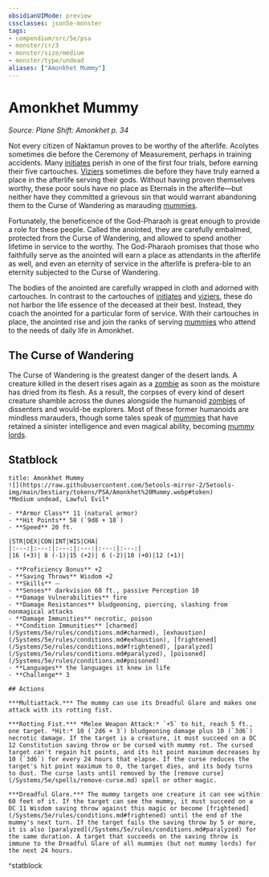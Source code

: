 ```yaml
---
obsidianUIMode: preview
cssclasses: json5e-monster
tags:
- compendium/src/5e/psa
- monster/cr/3
- monster/size/medium
- monster/type/undead
aliases: ["Amonkhet Mummy"]
---
```

# Amonkhet Mummy
*Source: Plane Shift: Amonkhet p. 34*  

Not every citizen of Naktamun proves to be worthy of the afterlife. Acolytes sometimes die before the Ceremony of Measurement, perhaps in training accidents. Many [initiates](/Systems/5e/backgrounds/initiate-psa.md) perish in one of the first four trials, before earning their five cartouches. [Viziers](/Systems/5e/backgrounds/vizier-psa.md) sometimes die before they have truly earned a place in the afterlife serving their gods. Without having proven themselves worthy, these poor souls have no place as Eternals in the afterlife—but neither have they committed a grievous sin that would warrant abandoning them to the Curse of Wandering as marauding [mummies](/Systems/5e/bestiary/undead/amonkhet-mummy-psa.md).

Fortunately, the beneficence of the God-Pharaoh is great enough to provide a role for these people. Called the anointed, they are carefully embalmed, protected from the Curse of Wandering, and allowed to spend another lifetime in service to the worthy. The God-Pharaoh promises that those who faithfully serve as the anointed will earn a place as attendants in the afterlife as well, and even an eternity of service in the afterlife is prefera-ble to an eternity subjected to the Curse of Wandering.

The bodies of the anointed are carefully wrapped in cloth and adorned with cartouches. In contrast to the cartouches of [initiates](/Systems/5e/backgrounds/initiate-psa.md) and [viziers](/Systems/5e/backgrounds/vizier-psa.md), these do not harbor the life essence of the deceased at their best. Instead, they coach the anointed for a particular form of service. With their cartouches in place, the anointed rise and join the ranks of serving [mummies](/Systems/5e/bestiary/undead/amonkhet-mummy-psa.md) who attend to the needs of daily life in Amonkhet.

## The Curse of Wandering

The Curse of Wandering is the greatest danger of the desert lands. A creature killed in the desert rises again as a [zombie](/Systems/5e/bestiary/undead/zombie.md) as soon as the moisture has dried from its flesh. As a result, the corpses of every kind of desert creature shamble across the dunes alongside the humanoid [zombies](/Systems/5e/bestiary/undead/zombie.md) of dissenters and would-be explorers. Most of these former humanoids are mindless marauders, though some tales speak of [mummies](/Systems/5e/bestiary/undead/amonkhet-mummy-psa.md) that have retained a sinister intelligence and even magical ability, becoming [mummy lords](/Systems/5e/bestiary/undead/amonkhet-mummy-lord-psa.md).

## Statblock

```ad-statblock
title: Amonkhet Mummy
![](https://raw.githubusercontent.com/5etools-mirror-2/5etools-img/main/bestiary/tokens/PSA/Amonkhet%20Mummy.webp#token)
*Medium undead, Lawful Evil*

- **Armor Class** 11 (natural armor)
- **Hit Points** 58 (`9d8 + 18`)
- **Speed** 20 ft.

|STR|DEX|CON|INT|WIS|CHA|
|:---:|:---:|:---:|:---:|:---:|:---:|
|16 (+3)| 8 (-1)|15 (+2)| 6 (-2)|10 (+0)|12 (+1)|

- **Proficiency Bonus** +2
- **Saving Throws** Wisdom +2
- **Skills** ⏤
- **Senses** darkvision 60 ft., passive Perception 10
- **Damage Vulnerabilities** fire
- **Damage Resistances** bludgeoning, piercing, slashing from nonmagical attacks
- **Damage Immunities** necrotic, poison
- **Condition Immunities** [charmed](/Systems/5e/rules/conditions.md#charmed), [exhaustion](/Systems/5e/rules/conditions.md#exhaustion), [frightened](/Systems/5e/rules/conditions.md#frightened), [paralyzed](/Systems/5e/rules/conditions.md#paralyzed), [poisoned](/Systems/5e/rules/conditions.md#poisoned)
- **Languages** the languages it knew in life
- **Challenge** 3

## Actions

***Multiattack.*** The mummy can use its Dreadful Glare and makes one attack with its rotting fist.

***Rotting Fist.*** *Melee Weapon Attack:* `+5` to hit, reach 5 ft., one target. *Hit:* 10 (`2d6 + 3`) bludgeoning damage plus 10 (`3d6`) necrotic damage. If the target is a creature, it must succeed on a DC 12 Constitution saving throw or be cursed with mummy rot. The cursed target can't regain hit points, and its hit point maximum decreases by 10 (`3d6`) for every 24 hours that elapse. If the curse reduces the target's hit point maximum to 0, the target dies, and its body turns to dust. The curse lasts until removed by the [remove curse](/Systems/5e/spells/remove-curse.md) spell or other magic.

***Dreadful Glare.*** The mummy targets one creature it can see within 60 feet of it. If the target can see the mummy, it must succeed on a DC 11 Wisdom saving throw against this magic or become [frightened](/Systems/5e/rules/conditions.md#frightened) until the end of the mummy's next turn. If the target fails the saving throw by 5 or more, it is also [paralyzed](/Systems/5e/rules/conditions.md#paralyzed) for the same duration. A target that succeeds on the saving throw is immune to the Dreadful Glare of all mummies (but not mummy lords) for the next 24 hours.
```
^statblock